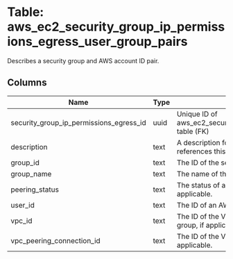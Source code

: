 
# Table: aws_ec2_security_group_ip_permissions_egress_user_group_pairs
Describes a security group and AWS account ID pair.
## Columns
| Name        | Type           | Description  |
| ------------- | ------------- | -----  |
|security_group_ip_permissions_egress_id|uuid|Unique ID of aws_ec2_security_group_ip_permissions_egresses table (FK)|
|description|text|A description for the security group rule that references this user ID group pair.|
|group_id|text|The ID of the security group.|
|group_name|text|The name of the security group.|
|peering_status|text|The status of a VPC peering connection, if applicable.|
|user_id|text|The ID of an AWS account.|
|vpc_id|text|The ID of the VPC for the referenced security group, if applicable.|
|vpc_peering_connection_id|text|The ID of the VPC peering connection, if applicable.|
